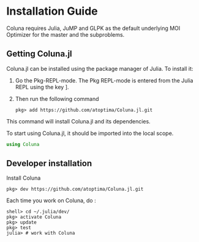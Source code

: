 # Installation Guide

Coluna requires Julia, JuMP and GLPK as the default underlying MOI Optimizer
for the master and the subproblems.

## Getting Coluna.jl

Coluna.jl can be installed using the package manager of Julia. To install
it:

1. Go the Pkg-REPL-mode. The Pkg REPL-mode is entered
   from the Julia REPL using the key ].

2. Then run the following command
   ```
   pkg> add https://github.com/atoptima/Coluna.jl.git
   ```

This command will install Coluna.jl and its dependencies.

To start using Coluna.jl, it should be imported into the local scope.

```julia
using Coluna
```

## Developer installation

Install Coluna
```
pkg> dev https://github.com/atoptima/Coluna.jl.git
```
Each time you work on Coluna, do :
```
shell> cd ~/.julia/dev/
pkg> activate Coluna
pkg> update
pkg> test
julia> # work with Coluna
```


